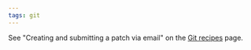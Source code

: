 ```yaml
---
tags: git
---
```


See "Creating and submitting a patch via email" on the [Git recipes](/wiki/Git_recipes) page.
